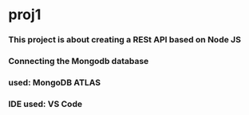 # proj1

### This project is about creating a RESt API based on Node JS
### Connecting the Mongodb database 
### used: MongoDB ATLAS
### IDE used: VS Code 


